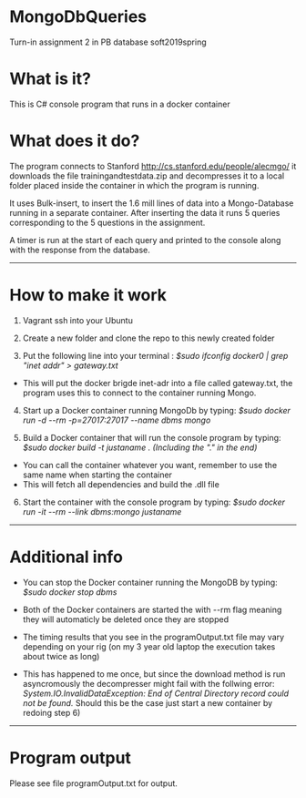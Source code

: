 # MongoDbQueries
Turn-in assignment 2 in PB database soft2019spring

# What is it?
This is C# console program that runs in a docker container

# What does it do?
The program connects to Stanford http://cs.stanford.edu/people/alecmgo/ it downloads the file trainingandtestdata.zip and decompresses it to a local folder placed inside the container in which the program is running.

It uses Bulk-insert, to insert the 1.6 mill lines of data into a Mongo-Database running in a separate container.
After inserting the data it runs 5 queries corresponding to the 5 questions in the assignment.

A timer is run at the start of each query and printed to the console along with the response from the database.

------------------------------------------------------------------------------------------------------------------

# How to make it work
1) Vagrant ssh into your Ubuntu

2) Create a new folder and clone the repo to this newly created folder

3) Put the following line into your terminal : *$sudo ifconfig docker0 | grep "inet addr" > gateway.txt*
  - This will put the docker brigde inet-adr into a file called gateway.txt, the program uses this to connect to the container running      Mongo.

4) Start up a Docker container running MongoDb by typing: *$sudo docker run -d --rm -p=27017:27017 --name dbms mongo*

5) Build a Docker container that will run the console program by typing: *$sudo docker build -t justaname .*
*(Including the "." in the end)*
  - You can call the container whatever you want, remember to use the same name when starting the container
  - This will fetch all dependencies and build the .dll file
 
6) Start the container with the console program by typing: *$sudo docker run -it --rm --link dbms:mongo justaname*

-----------------------------------------------------------------------------------------------------------------
# Additional info
- You can stop the Docker container running the MongoDB by typing: *$sudo docker stop dbms*

- Both of the Docker containers are started the with --rm flag meaning they will automaticly be deleted once they are stopped

- The timing results that you see in the programOutput.txt file may vary depending on your rig (on my 3 year old laptop the execution takes about twice as long)

- This has happened to me once, but since the download method is run asyncromously the decompresser might fail with the follwing error:
*System.IO.InvalidDataException: End of Central Directory record could not be found.*
Should this be the case just start a new container by redoing step 6)

--------------------------------------------------------------------------------------------------------------------
# Program output
Please see file programOutput.txt for output.
